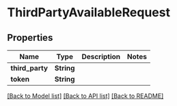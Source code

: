 # ThirdPartyAvailableRequest

## Properties

Name | Type | Description | Notes
------------ | ------------- | ------------- | -------------
**third_party** | **String** |  | 
**token** | **String** |  | 

[[Back to Model list]](../README.md#documentation-for-models) [[Back to API list]](../README.md#documentation-for-api-endpoints) [[Back to README]](../README.md)


